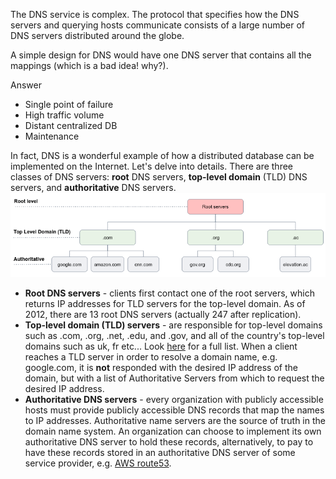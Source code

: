 The DNS service is complex. The protocol that specifies how the DNS servers and querying hosts communicate consists of a large number of DNS servers distributed around the globe.

A simple design for DNS would have one DNS server that contains all the mappings (which is a bad idea! why?).

Answer
- Single point of failure
- High traffic volume
- Distant centralized DB
- Maintenance

In fact, DNS is a wonderful example of how a distributed database can be implemented on the Internet. Let's delve into details. There are three classes of DNS servers: **root** DNS servers, **top-level domain** (TLD) DNS servers, and **authoritative** DNS servers.
![.guides/img/image2](./image2.png)
- **Root DNS servers** - clients first contact one of the root servers, which returns IP addresses for TLD servers for the top-level domain. As of 2012, there are 13 root DNS servers (actually 247 after replication).
- **Top-level domain (TLD) servers** - are responsible for top-level domains such as .com, .org, .net, .edu, and .gov, and all of the country's top-level domains such as uk, fr etc... Look [here](https://www.iana.org/domains/root/db) for a full list. When a client reaches a TLD server in order to resolve a domain name, e.g. google.com, it is **not** responded with the desired IP address of the domain, but with a list of Authoritative Servers from which to request the desired IP address.
- **Authoritative DNS servers** - every organization with publicly accessible hosts must provide publicly accessible DNS records that map the names to IP addresses. Authoritative name servers are the source of truth in the domain name system. An organization can choose to implement its own authoritative DNS server to hold these records, alternatively, to pay to have these records stored in an authoritative DNS server of some service provider, e.g. [AWS route53](https://docs.aws.amazon.com/Route53/latest/DeveloperGuide/domain-register.html).